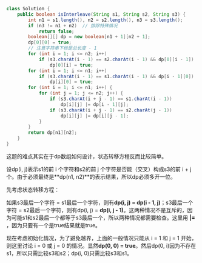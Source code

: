 ``` java
class Solution {
    public boolean isInterleave(String s1, String s2, String s3) {
        int n1 = s1.length(), n2 = s2.length(), n3 = s3.length();
        if (n3 != n1 + n2)	// 排除特殊情况
            return false;
        boolean[][] dp = new boolean[n1 + 1][n2 + 1];
        dp[0][0] = true;
        // 注意字符串下标是总长度 - 1
        for (int i = 1; i <= n2; i++)
            if (s3.charAt(i - 1) == s2.charAt(i - 1) && dp[0][i - 1])
                dp[0][i] = true;
        for (int i = 1; i <= n1; i++)
            if (s3.charAt(i - 1) == s1.charAt(i - 1) && dp[i - 1][0])
                dp[i][0] = true;
        for (int i = 1; i <= n1; i++) {
            for (int j = 1; j <= n2; j++) {
                if (s3.charAt(i + j - 1) == s1.charAt(i - 1))
                    dp[i][j] |= dp[i - 1][j];
                if (s3.charAt(i + j - 1) == s2.charAt(j - 1))
                    dp[i][j] |= dp[i][j - 1];
            }
        }
        return dp[n1][n2];
    }
}
```

这题的难点其实在于dp数组如何设计，状态转移方程反而比较简单。

设dp(i, j)表示s1的前 i 个字符和s2的前 j 个字符是否能（交叉）构成s3的前 i + j 个。由于必须最终是**dp(n1, n2)**的表示结果，所以dp必须多开一位。

先考虑状态转移方程：

如果s3最后一个字符 = s1最后一个字符，则有**dp(i, j) = dp(i - 1, j)**；s3最后一个字符 = s2最后一个字符，则有dp(i, j) = **dp(i, j - 1)**。这两种情况不是互斥的，因为可能s1和s2最后一个都等于s3最后一个，所以两种情况都需要检查。这里用 **|=** ，因为只要有一个是true结果就是true。

现在考虑初始化情况，为了避免越界，上面的一般情况只能从 i = 1 和 j = 1 开始，则这里讨论 i = 0 或 j = 0 的情况。显然**dp(0, 0) = true**。然后dp(0, i)因为不存在s1，所以只需比较s3和s2；dp(i, 0)只需比较s3和s1。